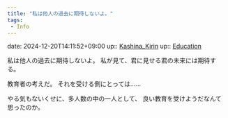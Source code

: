 ```yaml
---
title: "私は他人の過去に期待しないよ。"
tags:
 - Info
---
```


date: 2024-12-20T14:11:52+09:00
up:: [Kashina_Kirin](../Bar/Novel/Nacaria/Kashina_Kirin.md)
up:: [Education](../Bar/Novel/Topics/Education.md)

私は他人の過去に期待しないよ。
私が見て、君に見せる君の未来には期待する。

教育者の考えだ。
それを受ける側にとっては……


やる気もないくせに、多人数の中の一人として、
良い教育を受けようだなんて思ったのか。